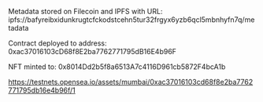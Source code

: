 Metadata stored on Filecoin and IPFS with URL: ipfs://bafyreibxidunkrugtcfckodstcehn5tur32frgyx6yzb6qcl5mbnhyfn7q/metadata

Contract deployed to address: 0xac37016103cD68f8E2ba7762771795dB16E4b96F

NFT minted to:  0x8014Dd2b5f8a6513A7c4116D961cb5872F4bcA1b

https://testnets.opensea.io/assets/mumbai/0xac37016103cd68f8e2ba7762771795db16e4b96f/1
